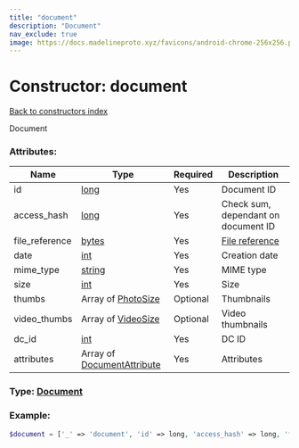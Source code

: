 ```yaml
---
title: "document"
description: "Document"
nav_exclude: true
image: https://docs.madelineproto.xyz/favicons/android-chrome-256x256.png
---
```

# Constructor: document  
[Back to constructors index](/API_docs/constructors/index.md)



Document

### Attributes:

| Name     |    Type       | Required | Description |
|----------|---------------|----------|-------------|
|id|[long](/API_docs/types/long.md) | Yes|Document ID|
|access\_hash|[long](/API_docs/types/long.md) | Yes|Check sum, dependant on document ID|
|file\_reference|[bytes](/API_docs/types/bytes.md) | Yes|[File reference](https://core.telegram.org/api/file_reference)|
|date|[int](/API_docs/types/int.md) | Yes|Creation date|
|mime\_type|[string](/API_docs/types/string.md) | Yes|MIME type|
|size|[int](/API_docs/types/int.md) | Yes|Size|
|thumbs|Array of [PhotoSize](/API_docs/types/PhotoSize.md) | Optional|Thumbnails|
|video\_thumbs|Array of [VideoSize](/API_docs/types/VideoSize.md) | Optional|Video thumbnails|
|dc\_id|[int](/API_docs/types/int.md) | Yes|DC ID|
|attributes|Array of [DocumentAttribute](/API_docs/types/DocumentAttribute.md) | Yes|Attributes|



### Type: [Document](/API_docs/types/Document.md)


### Example:

```php
$document = ['_' => 'document', 'id' => long, 'access_hash' => long, 'file_reference' => 'bytes', 'date' => int, 'mime_type' => 'string', 'size' => int, 'thumbs' => [PhotoSize, PhotoSize], 'video_thumbs' => [VideoSize, VideoSize], 'dc_id' => int, 'attributes' => [DocumentAttribute, DocumentAttribute]];
```  

